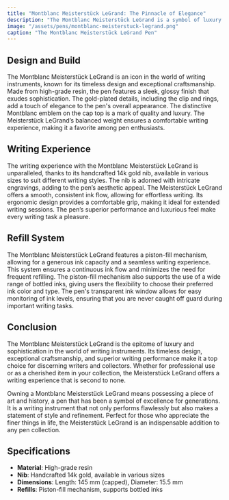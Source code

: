 ```yaml
---
title: "Montblanc Meisterstück LeGrand: The Pinnacle of Elegance"
description: "The Montblanc Meisterstück LeGrand is a symbol of luxury and sophistication, renowned for its impeccable craftsmanship and timeless design. It is the ultimate writing instrument for those who appreciate the finer things in life."
image: "/assets/pens/montblanc-meisterstuck-legrand.png"
caption: "The Montblanc Meisterstück LeGrand Pen"
---
```


## Design and Build

The Montblanc Meisterstück LeGrand is an icon in the world of writing instruments, known for its timeless design and exceptional craftsmanship. Made from high-grade resin, the pen features a sleek, glossy finish that exudes sophistication. The gold-plated details, including the clip and rings, add a touch of elegance to the pen's overall appearance. The distinctive Montblanc emblem on the cap top is a mark of quality and luxury. The Meisterstück LeGrand’s balanced weight ensures a comfortable writing experience, making it a favorite among pen enthusiasts.

## Writing Experience

The writing experience with the Montblanc Meisterstück LeGrand is unparalleled, thanks to its handcrafted 14k gold nib, available in various sizes to suit different writing styles. The nib is adorned with intricate engravings, adding to the pen’s aesthetic appeal. The Meisterstück LeGrand offers a smooth, consistent ink flow, allowing for effortless writing. Its ergonomic design provides a comfortable grip, making it ideal for extended writing sessions. The pen’s superior performance and luxurious feel make every writing task a pleasure.

## Refill System

The Montblanc Meisterstück LeGrand features a piston-fill mechanism, allowing for a generous ink capacity and a seamless writing experience. This system ensures a continuous ink flow and minimizes the need for frequent refilling. The piston-fill mechanism also supports the use of a wide range of bottled inks, giving users the flexibility to choose their preferred ink color and type. The pen's transparent ink window allows for easy monitoring of ink levels, ensuring that you are never caught off guard during important writing tasks.

## Conclusion

The Montblanc Meisterstück LeGrand is the epitome of luxury and sophistication in the world of writing instruments. Its timeless design, exceptional craftsmanship, and superior writing performance make it a top choice for discerning writers and collectors. Whether for professional use or as a cherished item in your collection, the Meisterstück LeGrand offers a writing experience that is second to none.

Owning a Montblanc Meisterstück LeGrand means possessing a piece of art and history, a pen that has been a symbol of excellence for generations. It is a writing instrument that not only performs flawlessly but also makes a statement of style and refinement. Perfect for those who appreciate the finer things in life, the Meisterstück LeGrand is an indispensable addition to any pen collection.

## Specifications

- **Material**: High-grade resin
- **Nib**: Handcrafted 14k gold, available in various sizes
- **Dimensions**: Length: 145 mm (capped), Diameter: 15.5 mm
- **Refills**: Piston-fill mechanism, supports bottled inks
